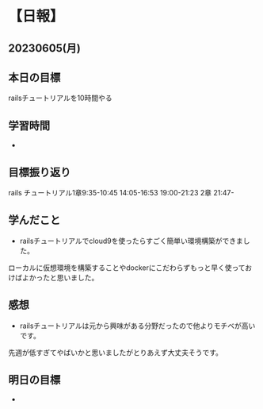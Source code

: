 # 【日報】
## 20230605(月)
## 本日の目標
railsチュートリアルを10時間やる
## 学習時間
- 

## 目標振り返り
rails チュートリアル1章9:35-10:45 14:05-16:53 19:00-21:23 
2章 21:47-

## 学んだこと
- railsチュートリアルでcloud9を使ったらすごく簡単い環境構築ができました。

ローカルに仮想環境を構築することやdockerにこだわらずもっと早く使っておけばよかったと思いました。

## 感想
- railsチュートリアルは元から興味がある分野だったので他よりモチベが高いです。

先週が低すぎてやばいかと思いましたがとりあえず大丈夫そうです。

## 明日の目標
- 



